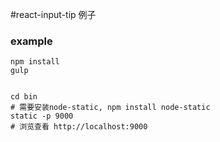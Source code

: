#react-input-tip
例子

### example
```
npm install
gulp


cd bin
# 需要安装node-static, npm install node-static
static -p 9000
# 浏览查看 http://localhost:9000
```
